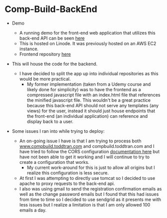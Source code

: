 # Comp-Build-BackEnd

- Demo
  - A running demo for the front-end web application that utilizes this back-end API can be seen [here](https://www.compbuild.toddtran.com/)
  - This is hosted on Linode. It was previously hosted on an AWS EC2 instance.
  - Frontend repository [here](https://github.com/ttran9/comp-build-frontend)

- This will house the code for the backend.
  - I have decided to split the app up into individual repositories as this would be more practical.
    - My former implementation (taken from a Udemy course and likely done for simplicity) was to have the frontend
    as a compressed javascript file with an index.html file that references the minified javascript file. This wouldn't
    be a great practice because this back-end API should not serve any templates (any views) for the user, instead it
    should just house endpoints that the front-end (an individual application) can reference and display back to a user.


- Some issues I ran into while trying to deploy:
  - An on-going issue I have is that I am trying to process both www.compbuild.toddtran.com and compbuild.toddtran.com
  and I have tried to follow the CORS configuration [documentation here](https://docs.spring.io/spring-security/site/docs/current/reference/html5/#cors) 
  but have not been able to get it working and I will continue to try to create a configuration that works.
    - My current work-around for this is just to allow all origins but I realize this configuration is less secure.
  - At first I was attempting to directly use tomcat so I decided to use apache to proxy requests to the back-end api.
  - I also was using gmail to send the registration confirmation emails as well as the change password emails but I found
  that this had issues from time to time so I decided to use sendgrid as it presents me with less issues but I realize a
  limitation is that I am only allowed 100 emails a day.    
